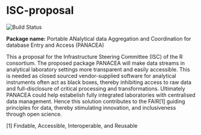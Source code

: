
<!-- README.md is generated from README.Rmd. Please edit that file -->

# ISC-proposal

![Build
Status](https://app.travis-ci.com/FAIReLABS/isc-proposal-panacea.svg?branch=master)

**Package name:** Portable ANalytical data Aggregation and Coordination
for database Entry and Access (PANACEA)

This a proposal for the Infrastructure Steering Committee (ISC) of the R
consortium. The proposed package PANACEA will make data streams in
analytical laboratory settings more transparent and easily accessible.
This is needed as closed sourced vendor-supplied software for analytical
instruments often act as black boxes, thereby inhibiting access to raw
data and full-disclosure of critical processing and transformations.
Ultimately PANACEA could help estabelish fully integrated laboratories
with centralised data management. Hence this solution contributes to the
FAIR[1] guiding principles for data, thereby stimulating innovation, and
inclusiveness through open science.

[1] Findable, Accessible, Interoperable, and Reusable
